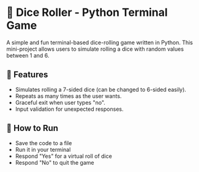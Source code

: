# 🎲 Dice Roller - Python Terminal Game

A simple and fun terminal-based dice-rolling game written in Python. This mini-project allows users to simulate rolling a dice with random values between 1 and 6.

## 📌 Features

- Simulates rolling a 7-sided dice (can be changed to 6-sided easily).
- Repeats as many times as the user wants.
- Graceful exit when user types "no".
- Input validation for unexpected responses.

## 🚀 How to Run
- Save the code to a file
- Run it in your terminal
- Respond "Yes" for a virtual roll of dice
- Respond "No" to quit the game
